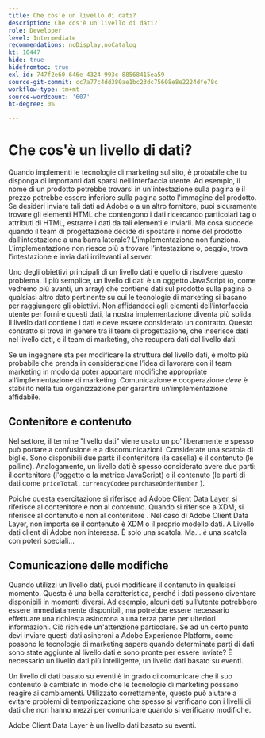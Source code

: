 ```yaml
---
title: Che cos'è un livello di dati?
description: Che cos'è un livello di dati?
role: Developer
level: Intermediate
recommendations: noDisplay,noCatalog
kt: 10447
hide: true
hidefromtoc: true
exl-id: 747f2e60-646e-4324-993c-88568415ea59
source-git-commit: cc7a77c4dd380ae1bc23dc75608e8e2224dfe78c
workflow-type: tm+mt
source-wordcount: '607'
ht-degree: 0%

---
```


# Che cos&#39;è un livello di dati?

Quando implementi le tecnologie di marketing sul sito, è probabile che tu disponga di importanti dati sparsi nell’interfaccia utente. Ad esempio, il nome di un prodotto potrebbe trovarsi in un&#39;intestazione sulla pagina e il prezzo potrebbe essere inferiore sulla pagina sotto l&#39;immagine del prodotto. Se desideri inviare tali dati ad Adobe o a un altro fornitore, puoi sicuramente trovare gli elementi HTML che contengono i dati ricercando particolari tag o attributi di HTML, estrarre i dati da tali elementi e inviarli. Ma cosa succede quando il team di progettazione decide di spostare il nome del prodotto dall’intestazione a una barra laterale? L’implementazione non funziona. L’implementazione non riesce più a trovare l’intestazione o, peggio, trova l’intestazione e invia dati irrilevanti al server.

Uno degli obiettivi principali di un livello dati è quello di risolvere questo problema. Il più semplice, un livello di dati è un oggetto JavaScript (o, come vedremo più avanti, un array) che contiene dati sul prodotto sulla pagina o qualsiasi altro dato pertinente su cui le tecnologie di marketing si basano per raggiungere gli obiettivi. Non affidandoci agli elementi dell’interfaccia utente per fornire questi dati, la nostra implementazione diventa più solida. Il livello dati contiene i dati e deve essere considerato un contratto. Questo contratto si trova in genere tra il team di progettazione, che inserisce dati nel livello dati, e il team di marketing, che recupera dati dal livello dati.

Se un ingegnere sta per modificare la struttura del livello dati, è molto più probabile che prenda in considerazione l’idea di lavorare con il team marketing in modo da poter apportare modifiche appropriate all’implementazione di marketing. Comunicazione e cooperazione _deve_ è stabilito nella tua organizzazione per garantire un’implementazione affidabile.

## Contenitore e contenuto

Nel settore, il termine &quot;livello dati&quot; viene usato un po&#39; liberamente e spesso può portare a confusione e a discomunicazioni. Considerate una scatola di biglie. Sono disponibili due parti: il contenitore (la casella) e il contenuto (le palline). Analogamente, un livello dati è spesso considerato avere due parti: il contenitore (l&#39;oggetto o la matrice JavaScript) e il contenuto (le parti di dati come `priceTotal`, `currencyCode`e `purchaseOrderNumber` ).

Poiché questa esercitazione si riferisce ad Adobe Client Data Layer, si riferisce al contenitore e non al contenuto. Quando si riferisce a XDM, si riferisce al contenuto e non al contenitore . Nel caso di Adobe Client Data Layer, non importa se il contenuto è XDM o il proprio modello dati. A Livello dati client di Adobe non interessa. È solo una scatola. Ma... _è_ una scatola con poteri speciali...

## Comunicazione delle modifiche

Quando utilizzi un livello dati, puoi modificare il contenuto in qualsiasi momento. Questa è una bella caratteristica, perché i dati possono diventare disponibili in momenti diversi. Ad esempio, alcuni dati sull’utente potrebbero essere immediatamente disponibili, ma potrebbe essere necessario effettuare una richiesta asincrona a una terza parte per ulteriori informazioni. Ciò richiede un&#39;attenzione particolare. Se ad un certo punto devi inviare questi dati asincroni a Adobe Experience Platform, come possono le tecnologie di marketing sapere quando determinate parti di dati sono state aggiunte al livello dati e sono pronte per essere inviate? È necessario un livello dati più intelligente, un livello dati basato su eventi.

Un livello di dati basato su eventi è in grado di comunicare che il suo contenuto è cambiato in modo che le tecnologie di marketing possano reagire ai cambiamenti. Utilizzato correttamente, questo può aiutare a evitare problemi di temporizzazione che spesso si verificano con i livelli di dati che non hanno mezzi per comunicare quando si verificano modifiche.

Adobe Client Data Layer è un livello dati basato su eventi.
